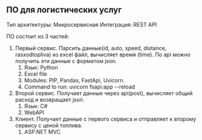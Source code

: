 ## ПО для логистических услуг

Тип архитектуры: Микросервисная
Интеграция: REST API

ПО состоит из 3 частей:

1. Первый сервис. Парсить данные(id, auto, speed, distance, rasxodtopliva) из excel файл, вычисляет время (time). По api можно получить эти данные с форматом json.
	1. Язык: Python
	2. Excel file
	3. Modules: PIP, Pandas, FastApi, Uvicorn.
	4. Command to run:  uvicorn fsapi:app --reload
2. Второй сервис. Получает данные через api(post), вычисляет общий расход и возвращает json.
	1. Язык: C#
	2.  WebAPI
3. Клиент. Получает данные с первого сервиса и отправляет к второму сервису с ценой топлива.
	1. ASP.NET MVC
